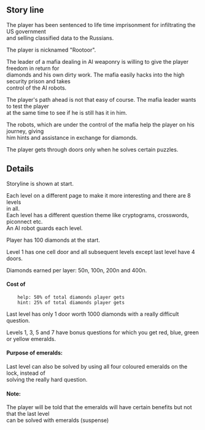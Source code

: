 ## Story line  

The player has been sentenced to life time imprisonment for infiltrating the US government   
and selling classified data to the Russians.  

The player is nicknamed "Rootoor".  

The leader of a mafia dealing in AI weaponry is willing to give the player freedom in return for  
diamonds and his own dirty work. The mafia easily hacks into the high security prison and takes  
control of the AI robots.

The player's path ahead is not that easy of course. The mafia leader wants to test the player  
at the same time to see if he is still has it in him.

The robots, which are under the control of the mafia help the player on his journey, giving  
him hints and assistance in exchange for diamonds.

The player gets through doors only when he solves certain puzzles.

## Details

Storyline is shown at start.

Each level on a different page to make it more interesting and there are 8 levels  
in all.  
Each level has a different question theme like cryptograms, crosswords, piconnect etc.  
An AI robot guards each level.

Player has 100 diamonds at the start.

Level 1 has one cell door and all subsequent levels except last level have 4 doors.

Diamonds earned per layer: 50n, 100n, 200n and 400n.

#### Cost of
        help: 50% of total diamonds player gets
        hint: 25% of total diamonds player gets
        
Last level has only 1 door worth 1000 diamonds with a really difficult question.

Levels 1, 3, 5 and 7 have bonus questions for which you get red, blue, green or yellow emeralds.

#### Purpose of emeralds:
Last level can also be solved by using all four coloured emeralds on the lock, instead of  
solving the really hard question.

#### Note:
The player will be told that the emeralds will have certain benefits but not that the last level  
can be solved with emeralds (suspense)
        






